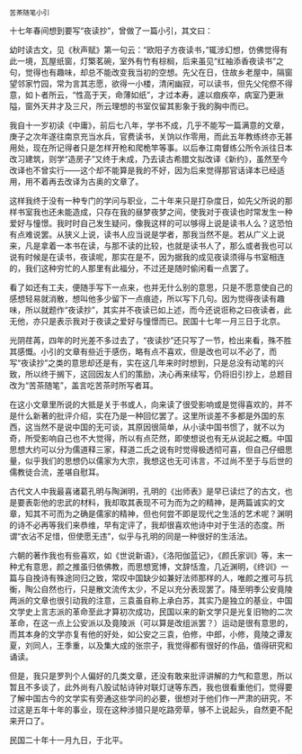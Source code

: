     苦茶随笔小引 

   十七年春间想到要写“夜读抄”，曾做了一篇小引，其文曰：

   幼时读古文，见《秋声赋》第一句云：“欧阳子方夜读书，”辄涉幻想，仿佛觉得有此一境，瓦屋纸窗，灯檠茗碗，室外有竹有棕榈，后来虽见“红袖添香夜读书”之句，觉得也有趣味，却总不能改变我当初的空想。先父在日，住故乡老屋中，隔窗望邻家竹园，常为言其志愿，欲得一小楼，清闲幽寂，可以读书，但先父侘傺不得意，如卜者所云，“性高于天，命薄如纸”，才过本寿，遽以痼疾卒，病室乃更湫隘，窗外天井才及三尺，所云理想的书室仅留其影象于我的胸中而已。

   我自十一岁初读《中庸》，前后七八年，学书不成，几乎不能写一篇满意的文章，庚子之次年遂往南京充当水兵，官费读书，关饷以作零用，而此五年教练终亦无甚用处，现在所记得者只是怎样开枪和爬桅竿等事。以后奉江南督练公所令派往日本改习建筑，则学“造房子”又终于未成，乃去读古希腊文拟改译《新约》，虽然至今改译也不曾实行——这个却不能算是我的不好，因为后来觉得那官话译本已经适用，用不着再去改译为古奥的文章了。

   这样我终于没有一种专门的学问与职业，二十年来只是打杂度日，如先父所说的那样书室我也还未能造成，只存在我的昼梦夜梦之间，使我对于夜读也时常发生一种爱好与憧憬。我时时自己发生疑问，像我这样的可以够得上说是读书人么？这恐怕有点难说罢。从狭义上说，读书人应当说是学者，那我当然不是。若从广义上说来，凡是拿着一本书在读，与那不读的比较，也就是读书人了，那么或者我也可以说有时候是在读书，夜读呢，那实在是不，因为据我的成见夜读须得与书室相连的，我们这种穷忙的人那里有此福分，不过还是随时偷闲看一点罢了。

   看了如还有工夫，便随手写下一点来，也并无什么别的意思，只是不愿意使自己的感想轻易就消散，想叫他多少留下一点痕迹，所以写下几句。因为觉得夜读有趣味，所以就题作“夜读抄”，其实并不夜读已如上述，而今还说诳称之曰夜读者，此无他，亦只是表示我对于夜读之爱好与憧憬而已。民国十七年一月三日于北京。

   光阴荏苒，四年的时光差不多过去了，“夜读抄”还只写了一节，检出来看，殊不胜其感慨。小引的文章有些近于感伤，略有点不喜欢，但是改也可以不必了，而写“夜读抄”之类的意思却还是有，实在这几年来时时想到，只是总没有动笔的兴致，所以终于搁下，这回因友人们的策励，决心再来续写，仍将旧引抄上，总题目改为“苦茶随笔”，盖言吃苦茶时所写者耳。

   在这小文章里所说的大抵是关于书或人，向来读了很受影响或是觉得喜欢的，并不是什么新著的批评介绍，实在乃是一种回忆罢了。这里所谈差不多都是外国的东西，这当然不是说中国的无可谈，其原因很简单，从小读中国书惯了，就不以为奇，所受影响自己也不大觉得，所以有点茫然，即使想说也有无从说起之概。中国思想大约可以分为儒道释三家，释道二氏之说有时觉得极透彻可喜，但自己仔细思量，似乎我们的思想仍以儒家为大宗，我想这也无可讳言，不过尚不至于与后世的儒教徒合流，差堪自慰耳。

   古代文人中我最喜诸葛孔明与陶渊明，孔明的《出师表》是早已读烂了的古文，也是要表彰他的忠武的材料，我却取其表现不可为而为之的精神，是两篇诚实的文章，知其不可而为之确是儒家的精神，但也何尝不即是现代之生活的艺术呢？渊明的诗不必再等我们来恭维，早有定评了，我却很喜欢他诗中对于生活的态度。所谓“衣沾不足惜，但使愿无违”，似乎与孔明的同是一种很好的生活法。

   六朝的著作我也有些喜欢，如《世说新语》，《洛阳伽蓝记》，《颜氏家训》等，末一种尤有意思，颜之推虽归依佛教，而思想宽博，文辞恬澹，几近渊明，《终训》一篇与自挽诗有殊途同归之致，常叹中国缺少如兼好法师那样的人，唯颜之推可与抗衡，陶公自然也行，只是散文流传太少，不足以充分表现罢了。降至明季公安竟陵两派的文章也很引动我的注意，三袁虽自称上承白苏，其实乃是独立的基业，中国文学史上言志派的革命至此才算初次成功，民国以来的新文学只是光复旧物的二次革命，在这一点上公安派以及竟陵派（可以算是改组派罢？）运动是很有意思的，而其本身的文学亦复有他的好处，如公安之三袁，伯修，中郎，小修，竟陵之谭友夏，刘同人，王季重，以及集大成的张宗子，我觉得都有很好的作品，值得研究和诵读。

   但是，我只是罗列个人偏好的几类文章，还没有敢来批评讲解的力气和意思，所以暂且不多谈了，此外尚有八股试帖诗钟对联灯谜等东西，我也很看重他们，觉得要了解中国古今的文学实有旁通这些学问的必要，很想对于他们作一严肃的研究，不过这是五年十年的事业，现在这种涉猎只是吃路旁草，够不上说起头，自然更不配来开口了。

   民国二十年十一月九日，于北平。

